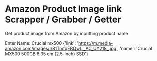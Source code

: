 # Amazon Product Image link Scrapper / Grabber / Getter
Get product image from Amazon by inputting product name

Enter Name: Crucial mx500
{'link': 'https://m.media-amazon.com/images/I/81TmfqEBQwL._AC_UY218_.jpg', 'name': 'Crucial MX500 500GB 6.35 cm (2.5-inch) SSD'}

